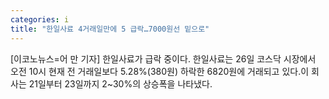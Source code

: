 ```yaml
---
categories: i
title: "한일사료 4거래일만에 5 급락…7000원선 밑으로"
---
```

[이코노뉴스=어 만 기자] 한일사료가 급락 중이다. 한일사료는 26일 코스닥 시장에서 오전 10시 현재 전 거래일보다 5.28%(380원) 하락한 6820원에 거래되고 있다.이 회사는 21일부터 23일까지 2~30%의 상승폭을 나타냈다.